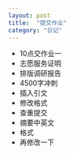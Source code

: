 ```yaml
---
layout: post
title:  "提交作业"
category: "日记"
---
```


- 10点交作业一
- 志愿服务证明
- 排版调研报告
- 4500字冲刺
- 插入引文
- 修改格式
- 查重提交
- 摘要中英文
- 格式
- 再修改一下
